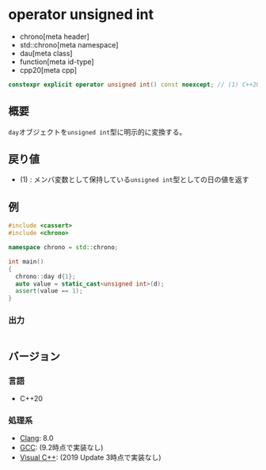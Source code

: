 # operator unsigned int
* chrono[meta header]
* std::chrono[meta namespace]
* dau[meta class]
* function[meta id-type]
* cpp20[meta cpp]

```cpp
constexpr explicit operator unsigned int() const noexcept; // (1) C++20
```

## 概要
`day`オブジェクトを`unsigned int`型に明示的に変換する。


## 戻り値
- (1) : メンバ変数として保持している`unsigned int`型としての日の値を返す


## 例
```cpp example
#include <cassert>
#include <chrono>

namespace chrono = std::chrono;

int main()
{
  chrono::day d{1};
  auto value = static_cast<unsigned int>(d);
  assert(value == 1);
}
```

### 出力
```
```

## バージョン
### 言語
- C++20

### 処理系
- [Clang](/implementation.md#clang): 8.0
- [GCC](/implementation.md#gcc): (9.2時点で実装なし)
- [Visual C++](/implementation.md#visual_cpp): (2019 Update 3時点で実装なし)
